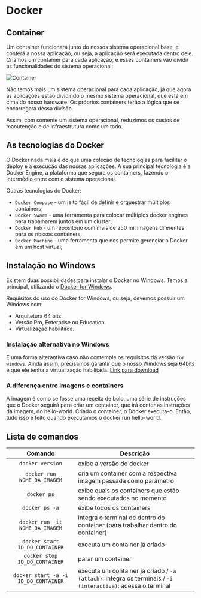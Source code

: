 # Docker

## Container

Um container funcionará junto do nossos sistema operacional base, e conterá a nossa aplicação, ou seja, a aplicação será executada dentro dele. Criamos um container para cada aplicação, e esses containers vão dividir as funcionalidades do sistema operacional:

![Container](https://s3.amazonaws.com/caelum-online-public/646-docker/01/imagens/container.png "Container")

Não temos mais um sistema operacional para cada aplicação, já que agora as aplicações estão dividindo o mesmo sistema operacional, que está em cima do nosso hardware. Os próprios containers terão a lógica que se encarregará dessa divisão.

Assim, com somente um sistema operacional, reduzimos os custos de manutenção e de infraestrutura como um todo.

## As tecnologias do Docker
O Docker nada mais é do que uma coleção de tecnologias para facilitar o deploy e a execução das nossas aplicações. A sua principal tecnologia é a Docker Engine, a plataforma que segura os containers, fazendo o intermédio entre com o sistema operacional.

Outras tecnologias do Docker:
 * `Docker Compose` - um jeito fácil de definir e orquestrar múltiplos containers;
 * `Docker Swarm` - uma ferramenta para colocar múltiplos docker engines para trabalharem juntos em um cluster;
 * `Docker Hub` -  um repositório com mais de 250 mil imagens diferentes para os nossos containers; 
 * `Docker Machine` - uma ferramenta que nos permite gerenciar o Docker em um host virtual;


## Instalação no Windows

Existem duas possibilidades para instalar o Docker no Windows. Temos a principal, utilizando o [Docker for Windows](https://store.docker.com/editions/community/docker-ce-desktop-windows).

Requisitos do uso do Docker for Windows, ou seja, devemos possuir um Windows com:

 * Arquitetura 64 bits.
 * Versão Pro, Enterprise ou Education.
 * Virtualização habilitada.
 
 ### Instalação alternativa no Windows
 
 É uma forma alterantiva caso não contemple os requisitos da versão `for windows`. Ainda assim, precisamos garantir que o nosso Windows seja 64bits e que ele tenha a virtualização habilitada. [Link para download](https://download.docker.com/win/stable/DockerToolbox.exe)
 
 
 ### A diferença entre imagens e containers

A imagem é como se fosse uma receita de bolo, uma série de instruções que o Docker seguirá para criar um container, que irá conter as instruções da imagem, do hello-world. Criado o container, o Docker executa-o. Então, tudo isso é feito quando executamos o docker run hello-world.
 
 ## Lista de comandos
 
| Comando                              | Descrição                                                                      | 
|:------------------------------------:| ------------------------------------------------------------------------------ | 
| `docker version`                     | exibe a versão do docker                                                       |
| `docker run NOME_DA_IMAGEM`          | cria um container com a respectiva imagem passada como parâmetro               |
| `docker ps`                          | exibe quais os containers que estão sendo executados no momento                |
| `docker ps -a`                       | exibe todos os containers                                                      |
| `docker run -it NOME_DA_IMAGEM`      | integra o terminal de dentro do container (para trabalhar dentro do container) |
| `docker start ID_DO_CONTAINER`       | executa um container já criado                                                 |
| `docker stop ID_DO_CONTAINER`        | parar um container                                                             |
| `docker start -a -i ID_DO_CONTAINER` | executa um container já criado / `-a (attach)`: integra os terminais / `-i (interactive)`: acessa o terminal|
